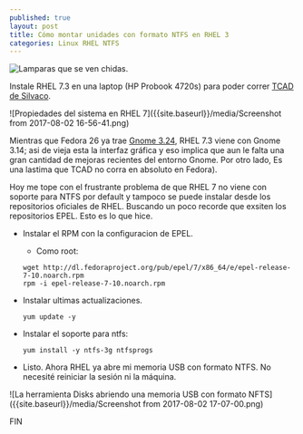 ```yaml
---
published: true
layout: post
title: Cómo montar unidades con formato NTFS en RHEL 3
categories: Linux RHEL NTFS
---
```

![Lamparas que se ven chidas.]({{site.baseurl}}/media/oil-lamps-294331.svg)


Instale RHEL 7.3 en una laptop (HP Probook 4720s) para poder correr [TCAD de Silvaco](https://www.silvaco.com/products/tcad.html "Click para ver que diablos es TCAD").

![Propiedades del sistema en RHEL 7]({{site.baseurl}}/media/Screenshot from 2017-08-02 16-56-41.png)

Mientras que Fedora 26 ya trae [Gnome 3.24](https://www.gnome.org/news/2017/03/gnome-3-24-released/), RHEL 7.3 viene con Gnome 3.14; asi de vieja esta la interfaz gráfica y eso implica que aun le falta una gran cantidad de mejoras recientes del entorno Gnome. Por otro lado, Es una lastima que TCAD no corra en absoluto en Fedora).

Hoy me tope con el frustrante problema de que  RHEL 7 no viene con soporte para NTFS por default y tampoco se puede instalar desde los repositorios oficiales de RHEL. Buscando un poco recorde que exsiten los repositorios EPEL. Esto es lo que hice.

- Instalar el RPM con la configuracion de EPEL.
  - Como root:
  
  ```
  wget http://dl.fedoraproject.org/pub/epel/7/x86_64/e/epel-release-7-10.noarch.rpm
  rpm -i epel-release-7-10.noarch.rpm
  ```
- Instalar ultimas actualizaciones.
  ```
  yum update -y
  ```
- Instalar el soporte para ntfs:
  ```
  yum install -y ntfs-3g ntfsprogs
  ```
- Listo. Ahora RHEL ya abre mi memoria USB con formato NTFS. No necesité reiniciar la sesión ni la máquina.

![La herramienta Disks abriendo una memoria USB con formato NFTS]({{site.baseurl}}/media/Screenshot from 2017-08-02 17-07-00.png)

FIN
